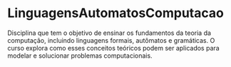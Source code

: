 # LinguagensAutomatosComputacao
Disciplina que tem o objetivo de ensinar os fundamentos da teoria da computação, incluindo linguagens formais, autômatos e gramáticas. O curso explora como esses conceitos teóricos podem ser aplicados para modelar e solucionar problemas computacionais.
